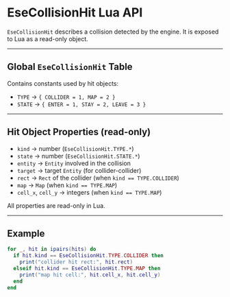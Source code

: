 # EseCollisionHit Lua API

`EseCollisionHit` describes a collision detected by the engine. It is exposed to Lua as a read-only object.

---

## Global `EseCollisionHit` Table

Contains constants used by hit objects:
- `TYPE` → `{ COLLIDER = 1, MAP = 2 }`
- `STATE` → `{ ENTER = 1, STAY = 2, LEAVE = 3 }`

---

## Hit Object Properties (read-only)

- `kind` → number (`EseCollisionHit.TYPE.*`)
- `state` → number (`EseCollisionHit.STATE.*`)
- `entity` → `Entity` involved in the collision
- `target` → target `Entity` (for collider-collider)
- `rect` → `Rect` of the collider (when `kind == TYPE.COLLIDER`)
- `map` → `Map` (when `kind == TYPE.MAP`)
- `cell_x`, `cell_y` → integers (when `kind == TYPE.MAP`)

All properties are read-only in Lua.

---

## Example

```lua
for _, hit in ipairs(hits) do
  if hit.kind == EseCollisionHit.TYPE.COLLIDER then
    print("collider hit rect:", hit.rect)
  elseif hit.kind == EseCollisionHit.TYPE.MAP then
    print("map hit cell:", hit.cell_x, hit.cell_y)
  end
end
```


